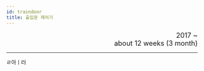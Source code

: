 ```yaml
---
id: traindoor
title: 출입문 제어기
---
```


<div align="right">
  <font size="4">
    2017 ~ <br/>
		about 12 weeks (3 month)
  </font>
</div>

---

ㄹ아ㅣ러